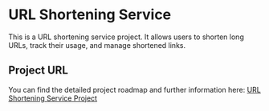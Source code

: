 # URL Shortening Service

This is a URL shortening service project. It allows users to shorten long URLs, track their usage, and manage shortened links.

## Project URL

You can find the detailed project roadmap and further information here: [URL Shortening Service Project](https://roadmap.sh/projects/url-shortening-service)
